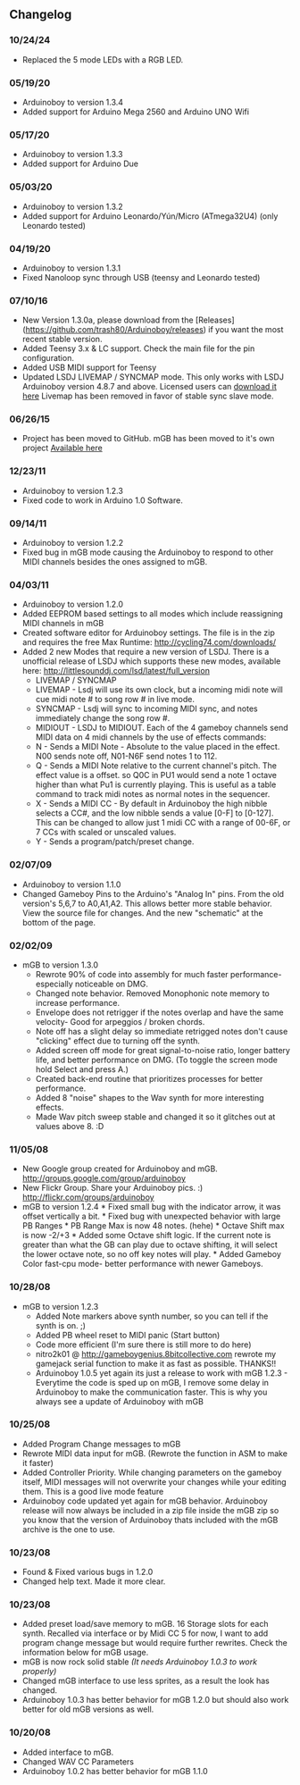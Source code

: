 ## Changelog

### 10/24/24
* Replaced the 5 mode LEDs with a RGB LED.

### 05/19/20
* Arduinoboy to version 1.3.4
* Added support for Arduino Mega 2560 and Arduino UNO Wifi

### 05/17/20
* Arduinoboy to version 1.3.3
* Added support for Arduino Due

### 05/03/20
* Arduinoboy to version 1.3.2
* Added support for Arduino Leonardo/Yún/Micro (ATmega32U4) (only Leonardo tested)

### 04/19/20
* Arduinoboy to version 1.3.1
* Fixed Nanoloop sync through USB (teensy and Leonardo tested)

### 07/10/16
* New Version 1.3.0a, please download from the [Releases] (https://github.com/trash80/Arduinoboy/releases) if you want the most recent stable version.
* Added Teensy 3.x & LC support. Check the main file for the pin configuration.
* Added USB MIDI support for Teensy
* Updated LSDJ LIVEMAP / SYNCMAP mode. This only works with LSDJ Arduinoboy version 4.8.7 and above. Licensed users can [download it here](http://littlesounddj.com/lsd/latest/full_version/lsdj4_8_7-arduinoboy.zip) Livemap has been removed in favor of stable sync slave mode.

### 06/26/15 
* Project has been moved to GitHub. mGB has been moved to it's own project [Available here](https://github.com/trash80/mGB)

### 12/23/11
* Arduinoboy to version 1.2.3
* Fixed code to work in Arduino 1.0 Software.

### 09/14/11
   * Arduinoboy to version 1.2.2
   * Fixed bug in mGB mode causing the Arduinoboy to respond to other MIDI channels besides the ones assigned to mGB.

### 04/03/11
   * Arduinoboy to version 1.2.0
   * Added EEPROM based settings to all modes which include reassigning MIDI channels in mGB
   * Created software editor for Arduinoboy settings. The file is in the zip and requires the free Max Runtime: http://cycling74.com/downloads/
   * Added 2 new Modes that require a new version of LSDJ. There is a unofficial release of LSDJ which supports these new modes, available here: http://littlesounddj.com/lsd/latest/full_version
      * LIVEMAP / SYNCMAP
       * LIVEMAP - Lsdj will use its own clock, but a incoming midi note will cue midi note # to song row # in live mode.
       * SYNCMAP - Lsdj will sync to incoming MIDI sync, and notes immediately change the song row #.
      * MIDIOUT - LSDJ to MIDIOUT. Each of the 4 gameboy channels send MIDI data on 4 midi channels by the use of effects commands:
       * N - Sends a MIDI Note - Absolute to the value placed in the effect. N00 sends note off, N01-N6F send notes 1 to 112.
       * Q - Sends a MIDI Note relative to the current channel's pitch. The effect value is a offset. so Q0C in PU1 would send a note 1 octave higher than what Pu1 is currently playing. This is useful as a table command to track midi notes as normal notes in the sequencer.
       * X - Sends a MIDI CC - By default in Arduinoboy the high nibble selects a CC#, and the low nibble sends a value [0-F] to [0-127]. This can be changed to allow just 1 midi CC with a range of 00-6F, or 7 CCs with scaled or unscaled values.
       * Y - Sends a program/patch/preset change.

### 02/07/09
* Arduinoboy to version 1.1.0
* Changed Gameboy Pins to the Arduino's "Analog In" pins. From  the old version's 5,6,7 to A0,A1,A2. This allows better more stable behavior. View the source file for changes. And the new "schematic" at the bottom of the page.

### 02/02/09
   * mGB to version 1.3.0
     * Rewrote 90% of code into assembly for much faster performance- especially noticeable on DMG.
     * Changed note behavior. Removed Monophonic note memory to increase performance. 
     * Envelope does not retrigger if the notes overlap and have the same velocity- Good for arpeggios / broken chords. 
     * Note off has a slight delay so immediate retrigged notes don't cause "clicking" effect due to turning off the synth. 
     * Added screen off mode for great signal-to-noise ratio, longer battery life, and better performance on DMG. (To toggle the screen mode hold Select and press A.)
     * Created back-end routine that prioritizes processes for better performance. 
     * Added 8 "noise" shapes to the Wav synth for more interesting effects.
     * Made Wav pitch sweep stable and changed it so it glitches out at values above 8. :D

### 11/05/08
   * New Google group created for Arduinoboy and mGB. http://groups.google.com/group/arduinoboy
   * New Flickr Group. Share your Arduinoboy pics. :) http://flickr.com/groups/arduinoboy
   * mGB to version 1.2.4
    * Fixed small bug with the indicator arrow, it was offset vertically a bit.
    * Fixed bug with unexpected behavior with large PB Ranges
    * PB Range Max is now 48 notes. (hehe)
    * Octave Shift max is now -2/+3 
    * Added some Octave shift logic. If the current note is greater than what the GB can play due to octave shifting, it will select the lower octave note, so no off key notes will play.
    * Added Gameboy Color fast-cpu mode- better performance with newer Gameboys.

### 10/28/08
* mGB to version 1.2.3
    * Added Note markers above synth number, so you can tell if the synth is on. ;)
    * Added PB wheel reset to MIDI panic (Start button)
    * Code more efficient (I'm sure there is still more to do here)
    * nitro2k01 @ http://gameboygenius.8bitcollective.com rewrote my gamejack serial function to make it as fast as possible. THANKS!!
   * Arduinoboy 1.0.5 yet again its just a release to work with mGB 1.2.3 - Everytime the code is sped up on mGB, I remove some delay in Arduinoboy to make the communication faster. This is why you always see a update of Arduinoboy with mGB


### 10/25/08
   * Added Program Change messages to mGB
   * Rewrote MIDI data input for mGB. (Rewrote the function in ASM to make it faster)
   * Added Controller Priority. While changing parameters on the gameboy itself, MIDI messages will not overwrite your changes while your editing them. This is a good live mode feature 
   * Arduinoboy code updated yet again for mGB behavior. Arduinoboy release will now always be included in a zip file inside the mGB zip so you know that the version of Arduinoboy thats included with the mGB archive is the one to use.

### 10/23/08
   * Found & Fixed various bugs in 1.2.0 
   * Changed help text. Made it more clear.

### 10/23/08
   * Added preset load/save memory to mGB. 16 Storage slots for each synth. Recalled via interface or by Midi CC 5 for now, I want to add program change message but would require further rewrites. Check the information below for mGB usage.
   * mGB is now rock solid stable *(It needs Arduinoboy 1.0.3 to work properly)*
   * Changed mGB interface to use less sprites, as a result the look has changed.
   * Arduinoboy 1.0.3 has better behavior for mGB 1.2.0 but should also work better for old mGB versions as well.

### 10/20/08
   * Added interface to mGB. 
   * Changed WAV CC Parameters
   * Arduinoboy 1.0.2 has better behavior for mGB 1.1.0
